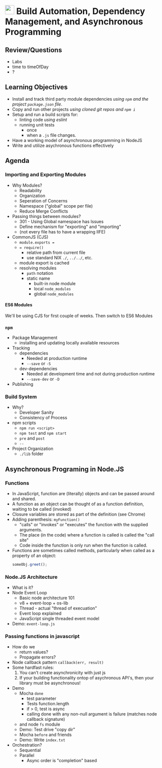 <img src="https://cloud.githubusercontent.com/assets/478864/22186847/68223ce6-e0b1-11e6-8a62-0e3edc96725e.png" width=30> Build Automation, Dependency Management, and Asynchronous Programming
===

## Review/Questions

* Labs
* time to timeOfDay
* ?

## Learning Objectives
* Install and track third party module dependencies 
_using `npm` and the project `package.json` file_.
* Copy and run other projects _using cloned git repos and `npm i`_
* Setup and run a build scripts for: 
    * linting code _using eslint_ 
    * running unit tests
        * once
        * when a `.js` file changes.
* Have a working model of asynchronous programming in NodeJS
* Write and utilize asychronous functions effectively

## Agenda

### Importing and Exporting Modules

* Why Modules?
    * Readability
    * Organization
    * Seperation of Concerns
    * Namespace ("global" scope per file)
    * Reduce Merge Conflicts
* Passing things between modules?
    * 301 - Using Global namespace has Issues
    * Define mechanism for "exporting" and "importing"
    * (not every file has to have a wrapping IIFE)
* CommonJS (CJS)
    * `module.exports =`
    * `= require()`
        * relative path from current file
        * use standard NIX `./`, `../../`, etc.
    * module export is cached
    * resolving modules
        * `path` notation
        * static name
            * built-in node module
            * local `node_modules`
            * global `node_modules`

#### ES6 Modules

We'll be using CJS for first couple of weeks. Then switch to ES6 Modules

### `npm`
* Package Management
    * installing and updating locally available resources
* Tracking
    * dependencies
        * Needed at production runtime
        * `--save` or `-S`
    * dev-dependencies
        * Needed at development time and not during production runtime
        * `--save-dev` or `-D`
* Publishing

### Build System

* Why?
    * Developer Sanity
    * Consistency of Process
* npm scripts
    * `npm run <script>`
    * `npm test` and `npm start`
    * `pre` and `post`
    * `--`
* Project Organization
    * `./lib` folder

## Asynchronous Programing in Node.JS

### Functions

* In JavaScript, function are (literally) objects and can be passed around and shared.
* A function as an object can be thought of as a function definition, waiting to be called (invoked)
* Closure variables are stored as part of the definition (see Chrome)
* Adding parenthesis: `myFunction()`
    * "calls" or "invokes" or "executes" the function with the supplied arguments.
    * The place (in the code) where a function is called is called the "call site"
    * Code inside the function is only run when the function is called.
* Functions are sometimes called methods, particularly when called as a property of an object:
   ```js
   someObj.greet();
   ```

### Node.JS Architecture

* What is it?
* Node Event Loop
    * Basic node architecture 101
    * v8 + event-loop + os-lib
    * Thread - actual "thread of execuation"
    * Event loop explained
    * JavaScript single threaded event model
* Demo: `event-loop.js`

### Passing functions in javascript

* How do we
	* return values?
	* Propagate errors?
* Node callback pattern `callback(err, result)`
* Some hardfast rules:
    1. You can't create asynchronicity with just js
    2. If your building functionality ontop of asychronous API's, 
    then your library must be asynchronous!
* Demo
	* Mocha `done`
		* test parameter
		* Tests function.length
		* if > 0, test is async
		* calling done with any non-null argument is failure (matches node callback signature)
	* and node `fs` module
	* Demo: Test drive "copy dir"
    * Mocha `before` and friends
    * Demo: Write `index.txt`
* Orchestration?
	* Sequential
	* Parallel
		* Async order is "completion" based
